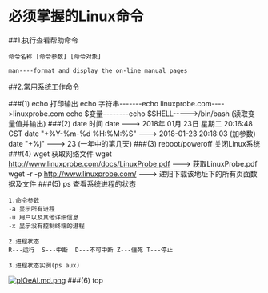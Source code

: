 # 必须掌握的Linux命令

##1.执行查看帮助命令

	命令名称 [命令参数] [命令对象]

	man----format and display the on-line manual pages

##2.常用系统工作命令

###(1) echo 打印输出
	echo 字符串-------echo linuxprobe.com---->linuxprobe.com
	echo $变量--------echo $SHELL----->/bin/bash (读取变量值并输出)
###(2) date 时间
	date ---> 2018年 01月 23日 星期二 20:16:48 CST
	date "+%Y-%m-%d %H:%M:%S"  ---> 2018-01-23 20:18:03  (加参数)
	date "+%j"  ---> 23   (一年中的第几天)
###(3) reboot/poweroff
	关闭Linux系统
###(4) wget 获取网络文件
	wget http://www.linuxprobe.com/docs/LinuxProbe.pdf ---> 获取LinuxProbe.pdf
	wget -r -p http://www.linuxprobe.com/ ---> 递归下载该地址下的所有页面数据及文件
###(5) ps 查看系统进程的状态

	1.命令参数
	-a 显示所有进程
	-u 用户以及其他详细信息
	-x 显示没有控制终端的进程
	
	2.进程状态
	R---运行  S---中断  D---不可中断 Z---僵死 T---停止
	
	3.进程状态实例(ps aux)
	
[![pIOeAI.md.png](https://s1.ax1x.com/2018/01/23/pIOeAI.md.png)](https://imgchr.com/i/pIOeAI)
###(6) top 	
